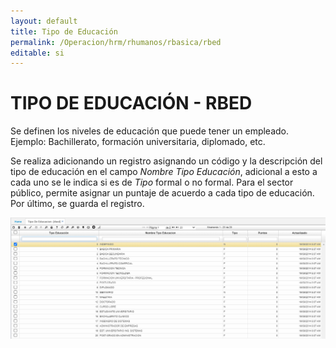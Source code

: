```yaml
---
layout: default
title: Tipo de Educación
permalink: /Operacion/hrm/rhumanos/rbasica/rbed
editable: si
---
```


# TIPO DE EDUCACIÓN - RBED  

Se definen los niveles de educación que puede tener un empleado. Ejemplo: Bachillerato, formación universitaria, diplomado, etc.  

Se realiza adicionando un registro asignando un código y la descripción del tipo de educación en el campo _Nombre Tipo Educación_, adicional a esto a cada uno se le indica si es de _Tipo_ formal o no formal.  Para el sector público, permite asignar un puntaje de acuerdo a cada tipo de educación.  Por último, se guarda el registro.  

![](rbed.png)



